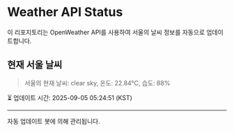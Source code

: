 
# Weather API Status

이 리포지토리는 OpenWeather API를 사용하여 서울의 날씨 정보를 자동으로 업데이트합니다.

## 현재 서울 날씨
> 서울의 현재 날씨: clear sky, 온도: 22.84°C, 습도: 88%

⏳ 업데이트 시간: 2025-09-05 05:24:51 (KST)

---
자동 업데이트 봇에 의해 관리됩니다.
